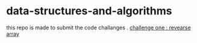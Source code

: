 # data-structures-and-algorithms
this repo is made to submit the code challanges .
[challenge one : revearse array](/data-structures-and-algorithms/array-reverse/README.md)

